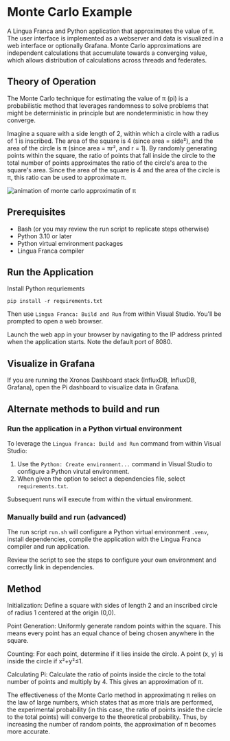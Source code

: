 # Monte Carlo Example

A Lingua Franca and Python application that approximates the value of π. The user interface is implemented as a webserver and data is visualized in a web interface or optionally Grafana. Monte Carlo approximations are independent calculations that accumulate towards a converging value, which allows distribution of calculations across threads and federates.

## Theory of Operation

The Monte Carlo technique for estimating the value of π (pi) is a probabilistic method that leverages randomness to solve problems that might be deterministic in principle but are nondeterministic in how they converge.

Imagine a square with a side length of 2, within which a circle with a radius of 1 is inscribed. The area of the square is 4 (since area = side²), and the area of the circle is π (since area = πr², and r = 1). By randomly generating points within the square, the ratio of points that fall inside the circle to the total number of points approximates the ratio of the circle's area to the square's area. Since the area of the square is 4 and the area of the circle is π, this ratio can be used to approximate π.

![animation of monte carlo approximatin of π](docs/monte-carlo-pi.gif)

## Prerequisites

- Bash (or you may review the run script to replicate steps otherwise)
- Python 3.10 or later
- Python virtual environment packages
- Lingua Franca compiler

## Run the Application

Install Python requriements

```shell
pip install -r requirements.txt
```

Then use `Lingua Franca: Build and Run` from within Visual Studio. You'll be prompted to open a web browser.

Launch the web app in your browser by navigating to the IP address printed when the application starts. Note the default port of 8080.

## Visualize in Grafana

If you are running the Xronos Dashboard stack (InfluxDB, InfluxDB, Grafana), open the Pi dashboard to visualize data in Grafana.

## Alternate methods to build and run

### Run the application in a Python virtual environment

To leverage the `Lingua Franca: Build and Run` command from within Visual Studio:

1. Use the `Python: Create environment...` command in Visual Studio to configure a Python virutal environment.
1. When given the option to select a dependencies file, select `requirements.txt`.

Subsequent runs will execute from within the virtual environment.

### Manually build and run (advanced)

The run script `run.sh` will configure a Python virtual environment `.venv`, install dependencies, compile the application with the Lingua Franca compiler and run application.

Review the script to see the steps to configure your own environment and correctly link in dependencies.

## Method

Initialization: Define a square with sides of length 2 and an inscribed circle of radius 1 centered at the origin (0,0).

Point Generation: Uniformly generate random points within the square. This means every point has an equal chance of being chosen anywhere in the square.

Counting: For each point, determine if it lies inside the circle. A point (x, y) is inside the circle if x²+y²≤1.

Calculating Pi: Calculate the ratio of points inside the circle to the total number of points and multiply by 4. This gives an approximation of π.

The effectiveness of the Monte Carlo method in approximating π relies on the law of large numbers, which states that as more trials are performed, the experimental probability (in this case, the ratio of points inside the circle to the total points) will converge to the theoretical probability. Thus, by increasing the number of random points, the approximation of π becomes more accurate.
